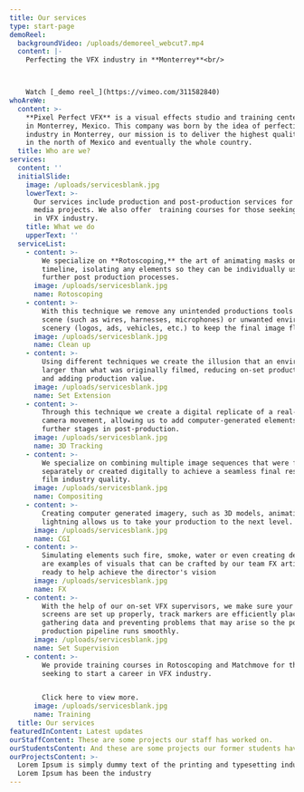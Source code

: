 ```yaml
---
title: Our services
type: start-page
demoReel:
  backgroundVideo: /uploads/demoreel_webcut7.mp4
  content: |-
    Perfecting the VFX industry in **Monterrey**<br/>



    Watch [_demo reel_](https://vimeo.com/311582840)
whoAreWe:
  content: >-
    **Pixel Perfect VFX** is a visual effects studio and training center based
    in Monterrey, Mexico. This company was born by the idea of perfecting the
    industry in Monterrey, our mission is to deliver the highest quality product
    in the north of Mexico and eventually the whole country.
  title: Who are we?
services:
  content: ''
  initialSlide:
    image: /uploads/servicesblank.jpg
    lowerText: >-
      Our services include production and post-production services for visual
      media projects. We also offer  training courses for those seeking a career
      in VFX industry. 
    title: What we do
    upperText: ''
  serviceList:
    - content: >-
        We specialize on **Rotoscoping,** the art of animating masks on a
        timeline, isolating any elements so they can be individually used in
        further post production processes.
      image: /uploads/servicesblank.jpg
      name: Rotoscoping
    - content: >-
        With this technique we remove any unintended productions tools from a
        scene (such as wires, harnesses, microphones) or unwanted environment
        scenery (logos, ads, vehicles, etc.) to keep the final image flawless.
      image: /uploads/servicesblank.jpg
      name: Clean up
    - content: >-
        Using different techniques we create the illusion that an environment is
        larger than what was originally filmed, reducing on-set production costs
        and adding production value.
      image: /uploads/servicesblank.jpg
      name: Set Extension
    - content: >-
        Through this technique we create a digital replicate of a real-life
        camera movement, allowing us to add computer-generated elements during
        further stages in post-production.
      image: /uploads/servicesblank.jpg
      name: 3D Tracking
    - content: >-
        We specialize on combining multiple image sequences that were filmed
        separately or created digitally to achieve a seamless final result with
        film industry quality.
      image: /uploads/servicesblank.jpg
      name: Compositing
    - content: >-
        Creating computer generated imagery, such as 3D models, animations and
        lightning allows us to take your production to the next level.
      image: /uploads/servicesblank.jpg
      name: CGI
    - content: >-
        Simulating elements such fire, smoke, water or even creating destruction
        are examples of visuals that can be crafted by our team FX artists,
        ready to help achieve the director's vision
      image: /uploads/servicesblank.jpg
      name: FX
    - content: >-
        With the help of our on-set VFX supervisors, we make sure your green
        screens are set up properly, track markers are efficiently placed, while
        gathering data and preventing problems that may arise so the post
        production pipeline runs smoothly.
      image: /uploads/servicesblank.jpg
      name: Set Supervision
    - content: >-
        We provide training courses in Rotoscoping and Matchmove for those
        seeking to start a career in VFX industry.


        Click here to view more.
      image: /uploads/servicesblank.jpg
      name: Training
  title: Our services
featuredInContent: Latest updates
ourStaffContent: These are some projects our staff has worked on.
ourStudentsContent: And these are some projects our former students have worked on.
ourProjectsContent: >-
  Lorem Ipsum is simply dummy text of the printing and typesetting industry.
  Lorem Ipsum has been the industry
---
```


